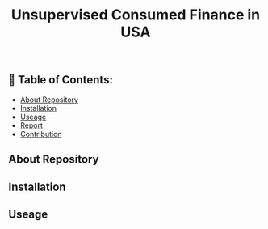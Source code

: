 <h1 align="center"> Unsupervised Consumed Finance in USA  </h1>

<br>

## 📃 Table of Contents:
  - [About Repository](#-about-repository)
  - [Installation](#-installation)
  - [Useage](#-useage)
  - [Report](#-report)
  - [Contribution](#-contribution)

## About Repository

## Installation

## Useage
